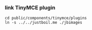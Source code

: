 
### link TinyMCE plugin
```
cd public/components/tinymce/plugins
ln -s ../../justboil.me ./jbimages
```